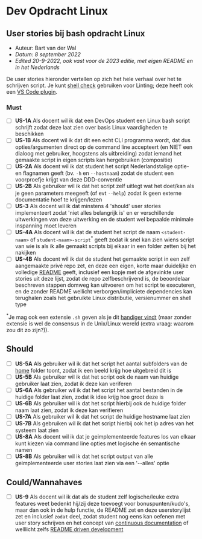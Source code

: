 # Dev Opdracht Linux

## User stories bij bash opdracht Linux

- Auteur: Bart van der Wal
- *Datum: 8 september 2022*
- *Edited 20-9-2022, ook vast voor de 2023 editie, met eigen README en in het Nederlands*

De user stories hieronder vertellen op zich het hele verhaal over het te schrijven script.
Je kunt [shell check](https://www.exasol.com/resource/ghost-in-the-shell-busters-your-guide-to-using-shellcheck-for-top-quality-scripts/) gebruiken voor Linting; deze heeft ook een [VS Code plugin](https://marketplace.visualstudio.com/items?itemName=timonwong.shellcheck).

### Must

- [ ] **US-1A** Als docent wil ik dat een DevOps student een Linux bash script schrijft zodat deze laat zien over basis Linux vaardigheden te beschikken
- [ ] **US-1B** Als docent wil ik dat dit een echt CLI programma wordt, dat dus opties/argumenten direct op de command line accepteert (en NIET een dialoog met gebruiker, hoogstens als uitbreiding) zodat iemand het gemaakte script in eigen scripts kan hergebruiken (compositie) 
- [ ] **US-2A** Als docent wil ik dat student het script Nederlandstalige optie- en flagnamen geeft (bv. `-h` en `--hostnaam`) zodat de student een voorproefje krijgt van deze DDD-conventie
- [ ] **US-2B** Als gebruiker wil ik dat het script zelf uitlegt wat het doet/kan als je geen parameters meegeeft (of evt `--help`) zodat ik geen externe documentatie hoef te krijgen/lezen
- [ ] **US-3** Als docent wil ik dat minstens 4 'should' user stories  implementeert zodat 'niet alles belangrijk is' en er verschillende uitwerkingen van deze uitwerking en de student wel bepaalde minimale inspanning moet leveren
- [ ] **US-4A** Als docent wil ik dat de student het script de naam `<student-naam>` of `student-naam>-script`<sup>*</sup> geeft zodat ik snel kan zien wiens script van wie is als ik alle gemaakt scripts bij elkaar in een folder zetten bij het nakijken
- [ ] **US-4B** Als docent wil ik dat de student het gemaakte script in een zelf aangemaakte privé repo zet, en deze een eigen, korte maar duidelijke en volledige [README](https://docs.microsoft.com/en-us/azure/devops/repos/git/create-a-readme) geeft, inclusief een kopje met  de afgevinkte user stories uit deze lijst, zodat de repo zelfbeschrijvend is, de beoordelaar beschreven stappen domweg kan uitvoeren om het script te executeren, en de zonder README wellicht verborgen/impliciete dependencies kan terughalen zoals het gebruikte Linux distributie, versienummer en shell type

<sup>*</sup>Je mag ook een extensie `.sh` geven als je dit [handiger vindt](https://stackoverflow.com/questions/27813563/what-is-the-bash-file-extension) (maar zonder extensie is wel de consensus in de Unix/Linux wereld (extra vraag: waarom zou dit zo zijn?)).

## Should

- [ ] **US-5A** Als gebruiker wil ik dat het script het aantal subfolders van de [home](https://nl.wikipedia.org/wiki/Homedirectory) folder toont, zodat ik een beeld krijg hoe uitgebreid dit is
- [ ] **US-5B** Als gebruiker wil ik dat het script ook de naam van huidige gebruiker laat zien, zodat ik deze kan veriferen
- [ ] **US-6A** Als gebruiker wil ik dat het script het aantal bestanden in de huidige folder laat zien, zodat ik idee krijg hoe groot deze is
- [ ] **US-6B** Als gebruiker wil ik dat het script hierbij ook de huidige folder naam laat zien, zodat ik deze kan verifieren
- [ ] **US-7A** Als gebruiker wil ik dat het script de huidige hostname laat zien
- [ ] **US-7B** Als gebruiken wil ik dat het script hierbij ook het ip adres van het systeem laat zien
- [ ] **US-8A** Als docent wil ik dat je geimplementeerde features los van elkaar kunt kiezen via command line opties met logische én semantische namen
- [ ] **US-8B** Als gebruiker wil ik dat het script output van alle geimplementeerde user stories laat zien via een '--alles' optie

## Could/Wannahaves

- [ ] **US-9** Als docent wil ik dat als de student zelf logische/leuke extra features weet bedenkt hij/zij deze toevoegt voor bonuspunten/kudo's, maar dan ook in de hulp functie, de README zet en deze userstorylijst zet en inclusief `zodat` deel, zodat student nog eens kan oefenen met user story schrijven en het concept van [continuous documentation](https://thenewstack.io/continuous-documentation-in-a-ci-cd-world/) of welllicht zelfs [README driven development](https://rathes.me/blog/en/readme-driven-development/)
